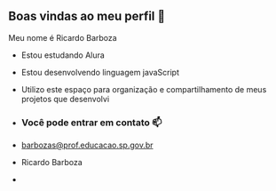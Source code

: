 ## Boas vindas ao meu perfil 💚

Meu nome é Ricardo Barboza

- Estou estudando Alura
- Estou desenvolvendo linguagem javaScript
- Utilizo este espaço para organização e compartilhamento de meus projetos que desenvolvi

- ### Você pode entrar em contato 📫

- barbozas@prof.educacao.sp.gov.br

- Ricardo Barboza

- 
